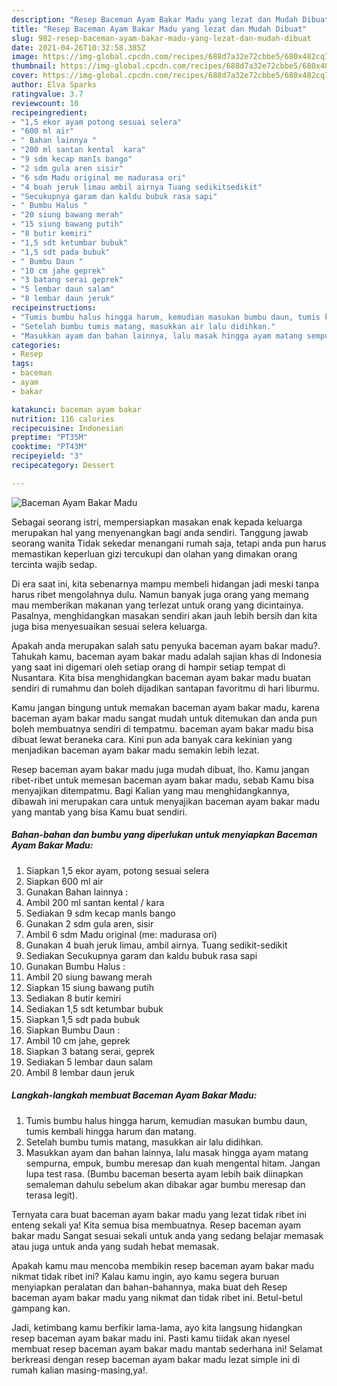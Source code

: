 ```yaml
---
description: "Resep Baceman Ayam Bakar Madu yang lezat dan Mudah Dibuat"
title: "Resep Baceman Ayam Bakar Madu yang lezat dan Mudah Dibuat"
slug: 982-resep-baceman-ayam-bakar-madu-yang-lezat-dan-mudah-dibuat
date: 2021-04-26T10:32:58.385Z
image: https://img-global.cpcdn.com/recipes/688d7a32e72cbbe5/680x482cq70/baceman-ayam-bakar-madu-foto-resep-utama.jpg
thumbnail: https://img-global.cpcdn.com/recipes/688d7a32e72cbbe5/680x482cq70/baceman-ayam-bakar-madu-foto-resep-utama.jpg
cover: https://img-global.cpcdn.com/recipes/688d7a32e72cbbe5/680x482cq70/baceman-ayam-bakar-madu-foto-resep-utama.jpg
author: Elva Sparks
ratingvalue: 3.7
reviewcount: 10
recipeingredient:
- "1,5 ekor ayam potong sesuai selera"
- "600 ml air"
- " Bahan lainnya "
- "200 ml santan kental  kara"
- "9 sdm kecap manIs bango"
- "2 sdm gula aren sisir"
- "6 sdm Madu original me madurasa ori"
- "4 buah jeruk limau ambil airnya Tuang sedikitsedikit"
- "Secukupnya garam dan kaldu bubuk rasa sapi"
- " Bumbu Halus "
- "20 siung bawang merah"
- "15 siung bawang putih"
- "8 butir kemiri"
- "1,5 sdt ketumbar bubuk"
- "1,5 sdt pada bubuk"
- " Bumbu Daun "
- "10 cm jahe geprek"
- "3 batang serai geprek"
- "5 lembar daun salam"
- "8 lembar daun jeruk"
recipeinstructions:
- "Tumis bumbu halus hingga harum, kemudian masukan bumbu daun, tumis kembali hingga harum dan matang."
- "Setelah bumbu tumis matang, masukkan air lalu didihkan."
- "Masukkan ayam dan bahan lainnya, lalu masak hingga ayam matang sempurna, empuk, bumbu meresap dan kuah mengental hitam. Jangan lupa test rasa. (Bumbu baceman beserta ayam lebih baik diinapkan semaleman dahulu sebelum akan dibakar agar bumbu meresap dan terasa legit)."
categories:
- Resep
tags:
- baceman
- ayam
- bakar

katakunci: baceman ayam bakar 
nutrition: 116 calories
recipecuisine: Indonesian
preptime: "PT35M"
cooktime: "PT43M"
recipeyield: "3"
recipecategory: Dessert

---
```



![Baceman Ayam Bakar Madu](https://img-global.cpcdn.com/recipes/688d7a32e72cbbe5/680x482cq70/baceman-ayam-bakar-madu-foto-resep-utama.jpg)

Sebagai seorang istri, mempersiapkan masakan enak kepada keluarga merupakan hal yang menyenangkan bagi anda sendiri. Tanggung jawab seorang  wanita Tidak sekedar menangani rumah saja, tetapi anda pun harus memastikan keperluan gizi tercukupi dan olahan yang dimakan orang tercinta wajib sedap.

Di era  saat ini, kita sebenarnya mampu membeli hidangan jadi meski tanpa harus ribet mengolahnya dulu. Namun banyak juga orang yang memang mau memberikan makanan yang terlezat untuk orang yang dicintainya. Pasalnya, menghidangkan masakan sendiri akan jauh lebih bersih dan kita juga bisa menyesuaikan sesuai selera keluarga. 



Apakah anda merupakan salah satu penyuka baceman ayam bakar madu?. Tahukah kamu, baceman ayam bakar madu adalah sajian khas di Indonesia yang saat ini digemari oleh setiap orang di hampir setiap tempat di Nusantara. Kita bisa menghidangkan baceman ayam bakar madu buatan sendiri di rumahmu dan boleh dijadikan santapan favoritmu di hari liburmu.

Kamu jangan bingung untuk memakan baceman ayam bakar madu, karena baceman ayam bakar madu sangat mudah untuk ditemukan dan anda pun boleh membuatnya sendiri di tempatmu. baceman ayam bakar madu bisa dibuat lewat beraneka cara. Kini pun ada banyak cara kekinian yang menjadikan baceman ayam bakar madu semakin lebih lezat.

Resep baceman ayam bakar madu juga mudah dibuat, lho. Kamu jangan ribet-ribet untuk memesan baceman ayam bakar madu, sebab Kamu bisa menyajikan ditempatmu. Bagi Kalian yang mau menghidangkannya, dibawah ini merupakan cara untuk menyajikan baceman ayam bakar madu yang mantab yang bisa Kamu buat sendiri.

<!--inarticleads1-->

##### Bahan-bahan dan bumbu yang diperlukan untuk menyiapkan Baceman Ayam Bakar Madu:

1. Siapkan 1,5 ekor ayam, potong sesuai selera
1. Siapkan 600 ml air
1. Gunakan  Bahan lainnya :
1. Ambil 200 ml santan kental / kara
1. Sediakan 9 sdm kecap manIs bango
1. Gunakan 2 sdm gula aren, sisir
1. Ambil 6 sdm Madu original (me: madurasa ori)
1. Gunakan 4 buah jeruk limau, ambil airnya. Tuang sedikit-sedikit
1. Sediakan Secukupnya garam dan kaldu bubuk rasa sapi
1. Gunakan  Bumbu Halus :
1. Ambil 20 siung bawang merah
1. Siapkan 15 siung bawang putih
1. Sediakan 8 butir kemiri
1. Sediakan 1,5 sdt ketumbar bubuk
1. Siapkan 1,5 sdt pada bubuk
1. Siapkan  Bumbu Daun :
1. Ambil 10 cm jahe, geprek
1. Siapkan 3 batang serai, geprek
1. Sediakan 5 lembar daun salam
1. Ambil 8 lembar daun jeruk




<!--inarticleads2-->

##### Langkah-langkah membuat Baceman Ayam Bakar Madu:

1. Tumis bumbu halus hingga harum, kemudian masukan bumbu daun, tumis kembali hingga harum dan matang.
1. Setelah bumbu tumis matang, masukkan air lalu didihkan.
1. Masukkan ayam dan bahan lainnya, lalu masak hingga ayam matang sempurna, empuk, bumbu meresap dan kuah mengental hitam. Jangan lupa test rasa. (Bumbu baceman beserta ayam lebih baik diinapkan semaleman dahulu sebelum akan dibakar agar bumbu meresap dan terasa legit).




Ternyata cara buat baceman ayam bakar madu yang lezat tidak ribet ini enteng sekali ya! Kita semua bisa membuatnya. Resep baceman ayam bakar madu Sangat sesuai sekali untuk anda yang sedang belajar memasak atau juga untuk anda yang sudah hebat memasak.

Apakah kamu mau mencoba membikin resep baceman ayam bakar madu nikmat tidak ribet ini? Kalau kamu ingin, ayo kamu segera buruan menyiapkan peralatan dan bahan-bahannya, maka buat deh Resep baceman ayam bakar madu yang nikmat dan tidak ribet ini. Betul-betul gampang kan. 

Jadi, ketimbang kamu berfikir lama-lama, ayo kita langsung hidangkan resep baceman ayam bakar madu ini. Pasti kamu tiidak akan nyesel membuat resep baceman ayam bakar madu mantab sederhana ini! Selamat berkreasi dengan resep baceman ayam bakar madu lezat simple ini di rumah kalian masing-masing,ya!.

